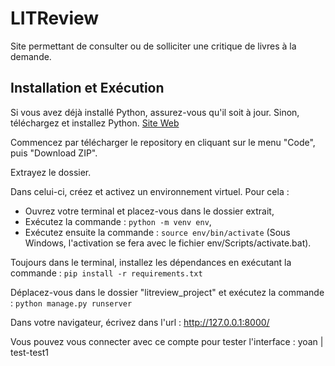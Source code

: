 # LITReview

Site permettant de consulter ou de solliciter une critique de livres à la demande.

## Installation et Exécution

Si vous avez déjà installé Python, assurez-vous qu'il soit à jour.
Sinon, téléchargez et installez Python. [Site Web](https://www.python.org/downloads/)

Commencez par télécharger le repository en cliquant sur le menu "Code", puis "Download ZIP".

Extrayez le dossier. 

Dans celui-ci, créez et activez un environnement virtuel. Pour cela :
- Ouvrez votre terminal et placez-vous dans le dossier extrait,
- Exécutez la commande : `python -m venv env`,
- Exécutez ensuite la commande : `source env/bin/activate` (Sous Windows, l'activation se fera avec le fichier env/Scripts/activate.bat).

Toujours dans le terminal, installez les dépendances en exécutant la commande : `pip install -r requirements.txt`

Déplacez-vous dans le dossier "litreview_project" et exécutez la commande : `python manage.py runserver`

Dans votre navigateur, écrivez dans l'url : http://127.0.0.1:8000/

Vous pouvez vous connecter avec ce compte pour tester l'interface : yoan | test-test1
